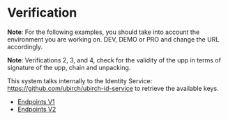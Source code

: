 # Verification 

**Note**: For the following examples, you should take into account the environment you are working on. DEV, DEMO or PRO and change the URL accordingly.

**Note**: Verifications 2, 3, and 4, check for the validity of the upp in terms of signature of the upp, chain and unpacking.

This system talks internally to the Identity Service: https://github.com/ubirch/ubirch-id-service to retrieve the available keys.

* [Endpoints V1](V1.md)
* [Endpoints V2](V2.md)


